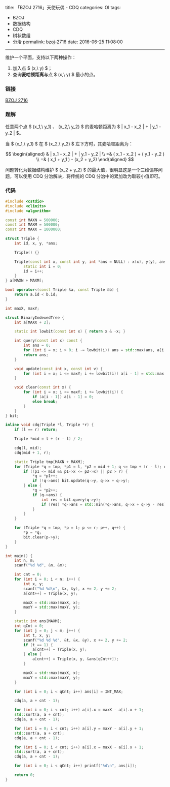 title: 「BZOJ 2716」天使玩偶 - CDQ
categories: OI
tags: 
  - BZOJ
  - 数据结构
  - CDQ
  - 树状数组
  - 分治
permalink: bzoj-2716
date: 2016-06-25 11:08:00
---

维护一个平面，支持以下两种操作：

1. 加入点 $ (x,\ y) $；
2. 查询**麦哈顿距离**与点 $ (x,\ y) $ 最小的点。

<!-- more -->

### 链接
[BZOJ 2716](http://www.lydsy.com/JudgeOnline/problem.php?id=2716)

### 题解
任意两个点 $ (x_1,\ y_1) $、$ (x_2,\ y_2) $ 的麦哈顿距离为 $ | x_1 - x_2 | + | y_1 - y_2 | $。

当 $ (x_1,\ y_1) $ 在 $ (x_2,\ y_2) $ 左下方时，其麦哈顿距离为：

$$
\begin{aligned}
 & | x_1 - x_2 | + | y_1 - y_2 | \\
=& ( x_1 - x_2 ) + ( y_1 - y_2 ) \\
=& ( x_1 + y_1 ) - (x_2 + y_2)
\end{aligned}
$$

问题转化为数据结构维护 $ (x_2 + y_2) $ 的最大值，很明显这是一个三维偏序问题，可以使用 CDQ 分治解决，将传统的 CDQ 分治中的累加改为取较小值即可。

### 代码
```cpp
#include <cstdio>
#include <climits>
#include <algorithm>

const int MAXN = 500000;
const int MAXM = 500000;
const int MAXX = 1000000;

struct Triple {
	int id, x, y, *ans;

	Triple() {}

	Triple(const int x, const int y, int *ans = NULL) : x(x), y(y), ans(ans) {
		static int i = 0;
		id = i++;
	}
} a[MAXN + MAXM];

bool operator<(const Triple &a, const Triple &b) {
	return a.id < b.id;
}

int maxX, maxY;

struct BinaryIndexedTree {
	int a[MAXX + 2];

	static int lowbit(const int x) { return x & -x; }

	int query(const int x) const {
		int ans = 0;
		for (int i = x; i > 0; i -= lowbit(i)) ans = std::max(ans, a[i - 1]);
		return ans;
	}

	void update(const int x, const int v) {
		for (int i = x; i <= maxY; i += lowbit(i)) a[i - 1] = std::max(a[i - 1], v);
	}

	void clear(const int x) {
		for (int i = x; i <= maxY; i += lowbit(i)) {
			if (a[i - 1]) a[i - 1] = 0;
			else break;
		}
	}
} bit;

inline void cdq(Triple *l, Triple *r) {
	if (l == r) return;

	Triple *mid = l + (r - l) / 2;

	cdq(l, mid);
	cdq(mid + 1, r);

	static Triple tmp[MAXN + MAXM];
	for (Triple *q = tmp, *p1 = l, *p2 = mid + 1; q <= tmp + (r - l); q++) {
		if ((p1 <= mid && p1->x <= p2->x) || p2 > r) {
			*q = *p1++;
			if (!q->ans) bit.update(q->y, q->x + q->y);
		} else {
			*q = *p2++;
			if (q->ans) {
				int res = bit.query(q->y);
				if (res) *q->ans = std::min(*q->ans, q->x + q->y - res);
			}
		}
	}

	for (Triple *q = tmp, *p = l; p <= r; p++, q++) {
		*p = *q;
		bit.clear(p->y);
	}
}

int main() {
	int n, m;
	scanf("%d %d", &n, &m);

	int cnt = 0;
	for (int i = 0; i < n; i++) {
		int x, y;
		scanf("%d %d\n", &x, &y), x += 2, y += 2;
		a[cnt++] = Triple(x, y);

		maxX = std::max(maxX, x);
		maxY = std::max(maxY, y);
	}

	static int ans[MAXM];
	int qCnt = 0;
	for (int j = 0; j < m; j++) {
		int t, x, y;
		scanf("%d %d %d", &t, &x, &y), x += 2, y += 2;
		if (t == 1) {
			a[cnt++] = Triple(x, y);
		} else {
			a[cnt++] = Triple(x, y, &ans[qCnt++]);
		}

		maxX = std::max(maxX, x);
		maxY = std::max(maxY, y);
	}

	for (int i = 0; i < qCnt; i++) ans[i] = INT_MAX;

	cdq(a, a + cnt - 1);

	for (int i = 0; i < cnt; i++) a[i].x = maxX - a[i].x + 1;
	std::sort(a, a + cnt);
	cdq(a, a + cnt - 1);

	for (int i = 0; i < cnt; i++) a[i].y = maxY - a[i].y + 1;
	std::sort(a, a + cnt);
	cdq(a, a + cnt - 1);

	for (int i = 0; i < cnt; i++) a[i].x = maxX - a[i].x + 1;
	std::sort(a, a + cnt);
	cdq(a, a + cnt - 1);

	for (int i = 0; i < qCnt; i++) printf("%d\n", ans[i]);

	return 0;
}
```
